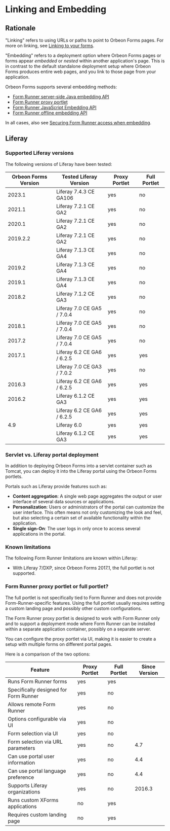 # Linking and Embedding

## Rationale

"Linking" refers to using URLs or paths to point to Orbeon Forms pages. For more on linking, see [Linking to your forms](linking.md).

"Embedding" refers to a deployment option where Orbeon Forms pages or forms appear *embedded* or *nested* within another application's page. This is in contrast to the default standalone deployment setup where Orbeon Forms produces entire web pages, and you link to those page from your application.

Orbeon Forms supports several embedding methods:

- [Form Runner server-side Java embedding API](java-api.md)
- [Form Runner proxy portlet](liferay-proxy-portlet.md)
- [Form Runner JavaScript Embedding API](javascript-api.md)
- [Form Runner offline embedding API](offline-embedding-api.md)

In all cases, also see [Securing Form Runner access when embedding](securing.md).

## Liferay

### Supported Liferay versions

The following versions of Liferay have been tested:

| Orbeon Forms Version | Tested Liferay Version     | Proxy Portlet | Full Portlet |
|----------------------|----------------------------|---------------|--------------|
| 2023.1               | Liferay 7.4.3 CE GA106     | yes           | no           |
| 2021.1               | Liferay 7.2.1 CE GA2       | yes           | no           |
| 2020.1               | Liferay 7.2.1 CE GA2       | yes           | no           |
| 2019.2.2             | Liferay 7.2.1 CE GA2       | yes           | no           |
|                      | Liferay 7.1.3 CE GA4       | yes           | no           |
| 2019.2               | Liferay 7.1.3 CE GA4       | yes           | no           |
| 2019.1               | Liferay 7.1.3 CE GA4       | yes           | no           |
| 2018.2               | Liferay 7.1.2 CE GA3       | yes           | no           |
|                      | Liferay 7.0 CE GA5 / 7.0.4 | yes           | no           |
| 2018.1               | Liferay 7.0 CE GA5 / 7.0.4 | yes           | no           |
| 2017.2               | Liferay 7.0 CE GA5 / 7.0.4 | yes           | no           |
| 2017.1               | Liferay 6.2 CE GA6 / 6.2.5 | yes           | yes          |
|                      | Liferay 7.0 CE GA3 / 7.0.2 | yes           | no           |
| 2016.3               | Liferay 6.2 CE GA6 / 6.2.5 | yes           | yes          |
| 2016.2               | Liferay 6.1.2 CE GA3       | yes           | yes          |
|                      | Liferay 6.2 CE GA6 / 6.2.5 | yes           | yes          |
| 4.9                  | Liferay 6.0                | yes           | yes          |
|                      | Liferay 6.1.2 CE GA3       | yes           | yes          |

### Servlet vs. Liferay portal deployment

In addition to deploying Orbeon Forms into a servlet container such as Tomcat, you can deploy it into the Liferay portal using the Orbeon Forms portlets.

Portals such as Liferay provide features such as:

* __Content aggregation__:  A single web page aggregates the output or user interface of several data sources or applications.
* __Personalization__: Users or administrators of the portal can customize the user interface. This often means not only customizing the look and feel, but also selecting a certain set of available functionality within the application.
* __Single sign-On__: The user logs in only once to access several applications in the portal.

### Known limitations

The following Form Runner limitations are known within Liferay:

* With Liferay 7/DXP, since Orbeon Forms 2017.1, the full portlet is not supported.

### Form Runner proxy portlet or full portlet?

The full portlet is not specifically tied to Form Runner and does not provide Form-Runner-specific features. Using the full portlet usually requires setting a custom landing page and possibly other custom configurations.
 
The Form Runner proxy portlet is designed to work with Form Runner only and to support a deployment mode where Form Runner can be installed within a separate application container, possibly on a separate server.

You can configure the proxy portlet via UI, making it is easier to create a setup with multiple forms on different portal pages.

Here is a comparison of the two options:

|Feature                               |Proxy Portlet|Full Portlet|Since Version|
|--------------------------------------|-------------|------------|-------------|
|Runs Form Runner forms                |yes          |yes         |             |
|Specifically designed for Form Runner |yes          |no          |             |
|Allows remote Form Runner             |yes          |no          |             |
|Options configurable via UI           |yes          |no          |             |
|Form selection via UI                 |yes          |no          |             |
|Form selection via URL parameters     |yes          |no          |4.7          |
|Can use portal user information       |yes          |no          |4.4          |
|Can use portal language preference    |yes          |no          |4.4          |
|Supports Liferay organizations        |yes          |no          |2016.3       |
|Runs custom XForms applications       |no           |yes         |             |
|Requires custom landing page          |no           |yes         |             |
